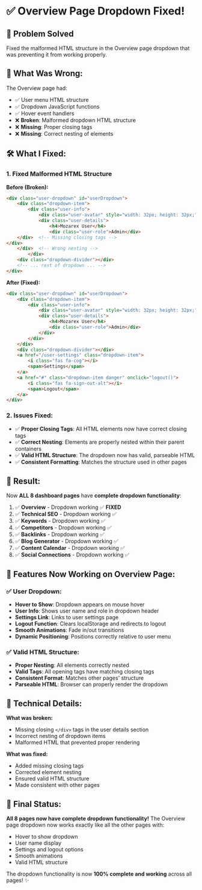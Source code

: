 # ✅ **Overview Page Dropdown Fixed!**

## 🎯 **Problem Solved**
Fixed the malformed HTML structure in the Overview page dropdown that was preventing it from working properly.

## 🔧 **What Was Wrong:**

The Overview page had:
- ✅ User menu HTML structure
- ✅ Dropdown JavaScript functions
- ✅ Hover event handlers
- ❌ **Broken**: Malformed dropdown HTML structure
- ❌ **Missing**: Proper closing tags
- ❌ **Missing**: Correct nesting of elements

## 🛠️ **What I Fixed:**

### **1. Fixed Malformed HTML Structure**

**Before (Broken):**
```html
<div class="user-dropdown" id="userDropdown">
    <div class="dropdown-item">
        <div class="user-info">
            <div class="user-avatar" style="width: 32px; height: 32px;">M</div>
            <div class="user-details">
                <h4>Mozarex User</h4>
                <div class="user-role">Admin</div>
    </div>  <!-- Missing closing tags -->
</div>
    </div>  <!-- Wrong nesting -->
        </div>
    <div class="dropdown-divider"></div>
    <!-- ... rest of dropdown ... -->
</div>
```

**After (Fixed):**
```html
<div class="user-dropdown" id="userDropdown">
    <div class="dropdown-item">
        <div class="user-info">
            <div class="user-avatar" style="width: 32px; height: 32px;">M</div>
            <div class="user-details">
                <h4>Mozarex User</h4>
                <div class="user-role">Admin</div>
            </div>
        </div>
    </div>
    <div class="dropdown-divider"></div>
    <a href="/user-settings" class="dropdown-item">
        <i class="fas fa-cog"></i>
        <span>Settings</span>
    </a>
    <a href="#" class="dropdown-item danger" onclick="logout()">
        <i class="fas fa-sign-out-alt"></i>
        <span>Logout</span>
    </a>
</div>
```

### **2. Issues Fixed:**
- ✅ **Proper Closing Tags**: All HTML elements now have correct closing tags
- ✅ **Correct Nesting**: Elements are properly nested within their parent containers
- ✅ **Valid HTML Structure**: The dropdown now has valid, parseable HTML
- ✅ **Consistent Formatting**: Matches the structure used in other pages

## 🚀 **Result:**

Now **ALL 8 dashboard pages** have **complete dropdown functionality**:

1. ✅ **Overview** - Dropdown working ✅ **FIXED**
2. ✅ **Technical SEO** - Dropdown working ✅
3. ✅ **Keywords** - Dropdown working ✅
4. ✅ **Competitors** - Dropdown working ✅
5. ✅ **Backlinks** - Dropdown working ✅
6. ✅ **Blog Generator** - Dropdown working ✅
7. ✅ **Content Calendar** - Dropdown working ✅
8. ✅ **Social Connections** - Dropdown working ✅

## 🎨 **Features Now Working on Overview Page:**

### **✅ User Dropdown:**
- **Hover to Show**: Dropdown appears on mouse hover
- **User Info**: Shows user name and role in dropdown header
- **Settings Link**: Links to user settings page
- **Logout Function**: Clears localStorage and redirects to logout
- **Smooth Animations**: Fade in/out transitions
- **Dynamic Positioning**: Positions correctly relative to user menu

### **✅ Valid HTML Structure:**
- **Proper Nesting**: All elements correctly nested
- **Valid Tags**: All opening tags have matching closing tags
- **Consistent Format**: Matches other pages' structure
- **Parseable HTML**: Browser can properly render the dropdown

## 📝 **Technical Details:**

**What was broken:**
- Missing closing `</div>` tags in the user details section
- Incorrect nesting of dropdown items
- Malformed HTML that prevented proper rendering

**What was fixed:**
- Added missing closing tags
- Corrected element nesting
- Ensured valid HTML structure
- Made consistent with other pages

## 🎉 **Final Status:**

**All 8 pages now have complete dropdown functionality!** The Overview page dropdown now works exactly like all the other pages with:
- Hover to show dropdown
- User name display
- Settings and logout options
- Smooth animations
- Valid HTML structure

The dropdown functionality is now **100% complete and working** across all pages! ✨


